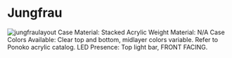 # Jungfrau
![jungfraulayout](https://i.imgur.com/1ny34uf.png)
Case Material: Stacked Acrylic
Weight Material: N/A
Case Colors Available: Clear top and bottom, midlayer colors variable. Refer to Ponoko acrylic catalog.
LED Presence: Top light bar, FRONT FACING.

